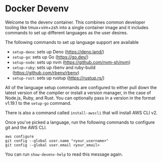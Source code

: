 # Docker Devenv

Welcome to the devenv container. This combines common developer tooling like tmux+vim+zsh into a single container image and it includes commands to set up different languages as the user desires.

The following commands to set up language support are available

- `setup-deno`: sets up Deno (https://deno.land/)
- `setup-go`: sets up Go (https://go.dev/)
- `setup-node`: sets up nvm (https://github.com/nvm-sh/nvm)
- `setup-ruby`: sets up rbenv and ruby-build (https://github.com/rbenv/rbenv)
- `setup-rust`: sets up rustup (https://rustup.rs/)

All of the language setup commands are configured to either pull down the latest version of the compiler or install a version manager, in the case of Node.js, Ruby, and Rust. You can optionally pass in a version in the format v1.19.1 to the `setup-go` command.

There is also a command called `install-awscli` that will install AWS CLI v2.

Once you've picked a language, run the following commands to configure git and the AWS CLI.

```
aws configure
git config --global user.name "<your_username>"
git config --global user.email <your_email>
```

You can run `show-devenv-help` to read this message again.
